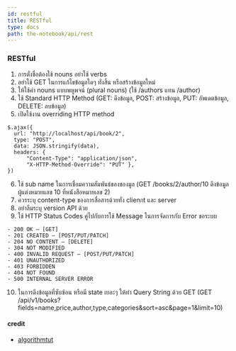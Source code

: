 ```yaml
---
id: restful
title: RESTful
type: docs
path: the-notebook/api/rest
---
```


### RESTful
1. การตั่งชื่อต้องใช้ nouns อย่าใช้ verbs
2. อย่าใช้ GET ในการแก้ไขข้อมูลใดๆ ทั่งสิ้น หรือสร้างข้อมูลใหม่
3. ให้ใช้คำ nouns แบบพหูพจน์ (plural nouns) (ใช้ /authors แทน /author)
4. ใช้ Standard HTTP Method (GET: ดึงข้อมูล, POST: สร้างข้อมูล, PUT: อัพเดตข้อมูล, DELETE: ลบข้อมูล)
5. เปิดใช้งาน overriding HTTP method
```
$.ajax({
  url: "http://localhost/api/book/2",
  type: "POST",
  data: JSON.stringify(data),
  headers: {
      "Content-Type": "application/json",
      "X-HTTP-Method-Override": "PUT" },
})
```
6. ใช้ sub name ในการเชื่อมความสัมพันธ์ของของมูล (GET /books/2/author/10 ดึงข้อมูลผู้แต่งหมายแลข 10 ที่หนังสือหมายเลข 2)
7. ควรระบุ content-type ของการสื่อสารด้วยทั่ง clienกt และ server
8. อย่าลืมระบุ version API ด้วย
9. ใช้ HTTP Status Codes คู่ไปกับการใช้ Message ในการจัดการกับ Error ขอระบบ
```
- 200 OK – [GET]
- 201 CREATED – [POST/PUT/PATCH]
- 204 NO CONTENT – [DELETE]
- 304 NOT MODIFIED
- 400 INVALID REQUEST – [POST/PUT/PATCH]
- 401 UNAUTHORIZED
- 403 FORBIDDEN
- 404 NOT FOUND
- 500 INTERNAL SERVER ERROR
```
10. ในการดึงข้อมูลที่ซับซ้อน หรือมี state เยอะๆ ให้ทำ Query String  ด้วย GET (GET /api/v1/books?fields=name,price,author,type,categories&sort=asc&page=1&limit=10)

#### credit
- [algorithmtut](https://www.algorithmtut.com/%E0%B9%80%E0%B8%A5%E0%B8%B4%E0%B8%81%E0%B9%80%E0%B8%82%E0%B8%B5%E0%B8%A2%E0%B8%99-restful-api-%E0%B9%81%E0%B8%9A%E0%B8%9A%E0%B9%81%E0%B8%A2%E0%B9%88%E0%B9%86/)
